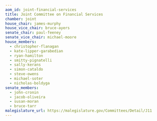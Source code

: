 ```yaml
---
aom_id: joint-financial-services
title: Joint Committee on Financial Services
chamber: joint
house_chair: james-murphy
house_vice_chair: bruce-ayers
senate_chair: paul-feeney
senate_vice_chair: michael-moore
house_members:
  - christopher-flanagan
  - kate-lipper-garabedian
  - ryan-hamilton
  - smitty-pignatelli
  - sally-kerans
  - simon-cataldo
  - steve-owens
  - michael-soter
  - nicholas-boldyga
senate_members:
  - john-cronin
  - jacob-oliveira
  - susan-moran
  - bruce-tarr
malegislature_url: https://malegislature.gov/Committees/Detail/J11
---
```

